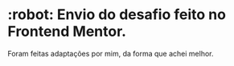 <h1> :robot: Envio do desafio feito no Frontend Mentor.</h1> 
<a href="(https://www.frontendmentor.io/solutions/qrcode-using-html-and-css-IXJmxSjDJ)"></a>
<p>Foram feitas adaptações por mim, da forma que achei melhor.</p>